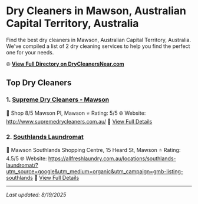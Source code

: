 # Dry Cleaners in Mawson, Australian Capital Territory, Australia

Find the best dry cleaners in Mawson, Australian Capital Territory, Australia. We've compiled a list of 2 dry cleaning services to help you find the perfect one for your needs.

🌐 **[View Full Directory on DryCleanersNear.com](https://drycleanersnear.com/city/Australia/Australian%20Capital%20Territory/Mawson)**

## Top Dry Cleaners

### 1. [Supreme Dry Cleaners - Mawson](https://drycleanersnear.com/dryCleaner/68a2893be025a3a8d28d3973/supreme-dry-cleaners-mawson)
📍 Shop 8/5 Mawson Pl, Mawson
⭐ Rating: 5/5
🌐 Website: http://www.supremedrycleaners.com.au/
🔗 [View Full Details](https://drycleanersnear.com/dryCleaner/68a2893be025a3a8d28d3973/supreme-dry-cleaners-mawson)

### 2. [Southlands Laundromat](https://drycleanersnear.com/dryCleaner/68a289a8e025a3a8d28d3caf/southlands-laundromat)
📍 Mawson Southlands Shopping Centre, 15 Heard St, Mawson
⭐ Rating: 4.5/5
🌐 Website: https://allfreshlaundry.com.au/locations/southlands-laundromat/?utm_source=google&utm_medium=organic&utm_campaign=gmb-listing-southlands
🔗 [View Full Details](https://drycleanersnear.com/dryCleaner/68a289a8e025a3a8d28d3caf/southlands-laundromat)


---

*Last updated: 8/19/2025*
